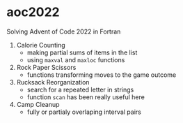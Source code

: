 # aoc2022
Solving Advent of Code 2022 in Fortran

01. Calorie Counting
    - making partial sums of items in the list
    - using `maxval` and `maxloc` functions 
02. Rock Paper Scissors
    - functions transforming moves to the game outcome
03. Rucksack Reorganization
    - search for a repeated letter in strings
    - function `scan` has been really useful here
04. Camp Cleanup
    - fully or partialy overlaping interval pairs 